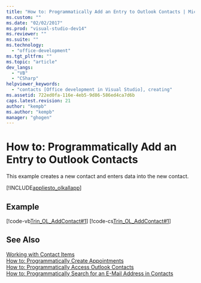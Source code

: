 ```yaml
---
title: "How to: Programmatically Add an Entry to Outlook Contacts | Microsoft Docs"
ms.custom: ""
ms.date: "02/02/2017"
ms.prod: "visual-studio-dev14"
ms.reviewer: ""
ms.suite: ""
ms.technology: 
  - "office-development"
ms.tgt_pltfrm: ""
ms.topic: "article"
dev_langs: 
  - "VB"
  - "CSharp"
helpviewer_keywords: 
  - "contacts [Office development in Visual Studio], creating"
ms.assetid: 722ed0fa-116e-4eb5-9d86-586ed4ca7d6b
caps.latest.revision: 21
author: "kempb"
ms.author: "kempb"
manager: "ghogen"
---
```

# How to: Programmatically Add an Entry to Outlook Contacts
  This example creates a new contact and enters data into the new contact.  
  
 [!INCLUDE[appliesto_olkallapp](../vsto/includes/appliesto-olkallapp-md.md)]  
  
## Example  
 [!code-vb[Trin_OL_AddContact#1](../vsto/codesnippet/VisualBasic/Trin_OL_AddContact/thisaddin.vb#1)]
 [!code-cs[Trin_OL_AddContact#1](../vsto/codesnippet/CSharp/Trin_OL_AddContact/thisaddin.cs#1)]  
  
## See Also  
 [Working with Contact Items](../vsto/working-with-contact-items.md)   
 [How to: Programmatically Create Appointments](../vsto/how-to-programmatically-create-appointments.md)   
 [How to: Programmatically Access Outlook Contacts](../vsto/how-to-programmatically-access-outlook-contacts.md)   
 [How to: Programmatically Search for an E-Mail Address in Contacts](../vsto/how-to-programmatically-search-for-an-e-mail-address-in-contacts.md)  
  
  